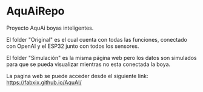 # AquAiRepo
Proyecto AquAi boyas inteligentes.

El folder "Original" es el cual cuenta con todas las funciones, conectado con OpenAI y el ESP32 junto con todos los sensores.

El folder "Simulación" es la misma página web pero los datos son simulados para que se pueda visualizar mientras no esta conectada la boya.

La pagina web se puede acceder desde el siguiente link: https://fabxix.github.io/AquAI/
